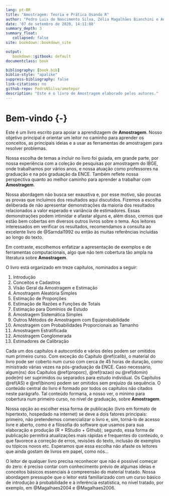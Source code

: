 ```yaml
---
lang: pt-BR
title: "Amostragem: Teoria e Prática Usando R"
author: "Pedro Luis do Nascimento Silva, Zélia Magalhães Bianchini e Antonio José Ribeiro Dias"
date: '07 de setembro de 2020, 14:11:08'
summary_depth: 3
summary_float:
   collapsed: false
site: bookdown::bookdown_site

output:
   bookdown::gitbook: default
documentclass: book                   

bibliography: [book.bib]
biblio-style: "apalike"
suppress-bibliography: false
link-citations: no
github-repo: PedroNSilva/amotepur
description: "Este é o livro de Amostragem elaborado pelos autores."
---
```


# Bem-vindo {-}

Este é um livro escrito para apoiar a aprendizagem de **Amostragem**. Nosso objetivo principal é orientar um leitor no caminho para aprender os conceitos, as principais ideias e a usar as ferramentas de amostragem para resolver problemas.

Nossa escolha de temas a incluir no livro foi guiada, em grande parte, por nossa experiência com a coleção de pesquisas por amostragem do IBGE, onde trabalhamos por vários anos, e nossa atuação como professores na graduação e na pós graduação da ENCE. Também reflete nossa perspectiva quanto ao melhor caminho para aprender a trabalhar com **Amostragem**.

Nossa abordagem não busca ser exaustiva e, por esse motivo, são poucas as provas que incluímos dos resultados aqui discutidos. Fizemos a escolha deliberada de não apresentar demonstrações da maioria dos resultados relacionados a valor esperado e variância de estimadores. Essas demonstrações podem intimidar e afastar alguns e, além disso, cremos que estão bem cobertas em diversos outros livros sobre o tema. Aos leitores interessados em verificar os resultados, recomendamos a consulta ao excelente livro de @Sarndal1992 ou então às muitas referências incluídas ao longo do texto.

Em contraste, escolhemos enfatizar a apresentação de exemplos e de ferramentas computacionais, algo que não tem cobertura tão ampla na literatura sobre **Amostragem**. 

O livro está organizado em treze capítulos, nominados a seguir:

1) Introdução
2) Conceitos e Cadastros 
3) Visão Geral da Amostragem e Estimação 
4) Amostragem Aleatória Simples  
5) Estimação de Proporções  
6) Estimação de Razões e Funções de Totais 
7) Estimação para Domínios de Estudo 
8) Amostragem Sistemática Simples 
9) Outros Métodos de Amostragem com Equiprobabilidade 
10) Amostragem com Probabilidades Proporcionais ao Tamanho  
11) Amostragem Estratificada 
12) Amostragem Conglomerada 
13) Estimadores de Calibração 

Cada um dos capítulos é autocontido e vários deles podem ser omitidos num primeiro curso. Com exceção do Capítulo \@ref(calib), o material do livro pode ser coberto num curso com cerca de 45 horas de duração, como ministrado várias vezes na pós-graduação da ENCE. Caso necessário, algum(ns) dos Capítulos \@ref(proporc), \@ref(razao) ou \@ref(domin) pode(m) ser suprimidos ou separados para estudo individual. Os Capítulos \@ref(AS) e \@ref(binom) podem ser omitidos sem prejuízo da sequência. O conteúdo central do livro é formado por todos os capítulos não citados neste parágrafo. Tal conteúdo formaria, a nosso ver, o mínimo para cobertura num primeiro curso, no nível de graduação, sobre **Amostragem**.

Nossa opção ao escolher essa forma de publicação (livro em formato de hipertexto, hospedado na internet) se deve a dois fatores principais: primeiro, não pretendemos comercializar o livro e, sim, torná-lo de acesso livre e aberto, como é a filosofia do software que usamos para sua elaboração e produção (R + RStudio + Github); segundo, essa forma de publicação permitirá atualizações mais rápidas e frequentes do conteúdo, o que favorece a correção de erros, revisões do texto, inclusão de exemplos ou tópicos novos etc. Esperamos que essa escolha não afaste os leitores que ainda gostam de livros em papel, como nós...

O leitor de qualquer livro precisa reconhecer que não é possível começar do zero: é preciso contar com conhecimento prévio de algumas ideias e conceitos básicos essenciais à compreensão do material tratado. Nossa abordagem pressupõe que o leitor está familiarizado com um curso básico de introdução à probabilidade e à inferência estatística, no nível tratado, por exemplo, em @Magalhaes2004 e @Magalhaes2006.
